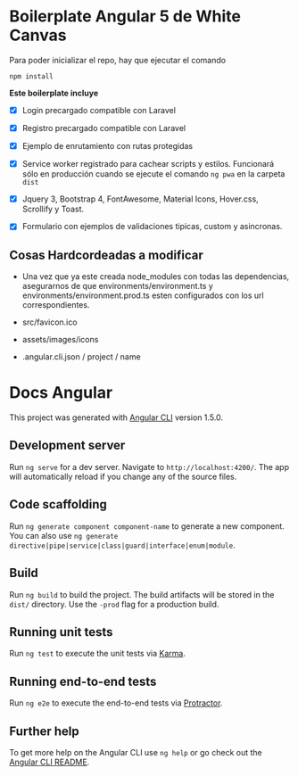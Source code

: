 # Boilerplate Angular 5 de White Canvas

Para poder inicializar el repo, hay que ejecutar el comando
```
npm install
```

**Este boilerplate incluye**

- [x] Login precargado compatible con Laravel
- [x] Registro precargado compatible con Laravel
- [x] Ejemplo de enrutamiento con rutas protegidas
- [x] Service worker registrado para cachear scripts y estilos. Funcionará sólo en producción cuando se ejecute el comando `ng pwa` en la carpeta `dist`
- [x] Jquery 3, Bootstrap 4, FontAwesome, Material Icons, Hover.css, Scrollify y Toast.
- [x] Formulario con ejemplos de validaciones tipicas, custom y asincronas.


## Cosas Hardcordeadas a modificar

- Una vez que ya este creada node_modules con todas las dependencias, asegurarnos de que environments/environment.ts y environments/environment.prod.ts esten configurados con los url correspondientes.

- src/favicon.ico

- assets/images/icons

- .angular.cli.json / project / name

# Docs Angular

This project was generated with [Angular CLI](https://github.com/angular/angular-cli) version 1.5.0.

## Development server

Run `ng serve` for a dev server. Navigate to `http://localhost:4200/`. The app will automatically reload if you change any of the source files.

## Code scaffolding

Run `ng generate component component-name` to generate a new component. You can also use `ng generate directive|pipe|service|class|guard|interface|enum|module`.

## Build

Run `ng build` to build the project. The build artifacts will be stored in the `dist/` directory. Use the `-prod` flag for a production build.

## Running unit tests

Run `ng test` to execute the unit tests via [Karma](https://karma-runner.github.io).

## Running end-to-end tests

Run `ng e2e` to execute the end-to-end tests via [Protractor](http://www.protractortest.org/).

## Further help

To get more help on the Angular CLI use `ng help` or go check out the [Angular CLI README](https://github.com/angular/angular-cli/blob/master/README.md).
